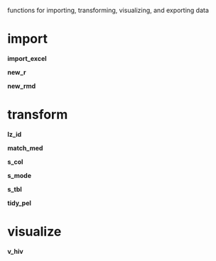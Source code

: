 functions for importing, transforming, visualizing, and exporting data

# import

**import_excel**

**new_r**

**new_rmd**

# transform

**lz_id**

**match_med**

**s_col**

**s_mode**

**s_tbl**

**tidy_pel**

# visualize

**v_hiv**